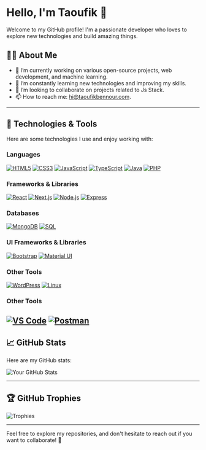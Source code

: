 # Hello, I'm Taoufik 👋

Welcome to my GitHub profile! I'm a passionate developer who loves to explore new technologies and build amazing things.

## 👨‍💻 About Me

- 🔭 I’m currently working on various open-source projects, web development, and machine learning.
- 🌱 I’m constantly learning new technologies and improving my skills.
- 👯 I’m looking to collaborate on projects related to Js Stack.
- 📫 How to reach me: hi@taoufikbennour.com.

---

## 🚀 Technologies & Tools

Here are some technologies I use and enjoy working with:

### Languages
[![HTML5](https://img.shields.io/badge/HTML5-E34F26?style=flat-square&logo=html5&logoColor=white)](https://developer.mozilla.org/en-US/docs/Web/HTML)
[![CSS3](https://img.shields.io/badge/CSS3-1572B6?style=flat-square&logo=css3&logoColor=white)](https://developer.mozilla.org/en-US/docs/Web/CSS)
[![JavaScript](https://img.shields.io/badge/JavaScript-ES6+-yellow?style=flat-square&logo=javascript&logoColor=black)](https://www.javascript.com/)
[![TypeScript](https://img.shields.io/badge/TypeScript-3178C6?style=flat-square&logo=typescript&logoColor=white)](https://www.typescriptlang.org/)
[![Java](https://img.shields.io/badge/Java-007396?style=flat-square&logo=java&logoColor=white)](https://www.java.com/)
[![PHP](https://img.shields.io/badge/PHP-777BB4?style=flat-square&logo=php&logoColor=white)](https://www.php.net/)

### Frameworks & Libraries
[![React](https://img.shields.io/badge/React-61DAFB?style=flat-square&logo=react&logoColor=black)](https://reactjs.org/)
[![Next.js](https://img.shields.io/badge/Next.js-000000?style=flat-square&logo=next.js&logoColor=white)](https://nextjs.org/)
[![Node.js](https://img.shields.io/badge/Node.js-339933?style=flat-square&logo=node.js&logoColor=white)](https://nodejs.org/)
[![Express](https://img.shields.io/badge/Express-000000?style=flat-square&logo=express&logoColor=white)](https://expressjs.com/)

### Databases
[![MongoDB](https://img.shields.io/badge/MongoDB-47A248?style=flat-square&logo=mongodb&logoColor=white)](https://www.mongodb.com/)
[![SQL](https://img.shields.io/badge/SQL-003B57?style=flat-square&logo=mysql&logoColor=white)](https://www.mysql.com/)

### UI Frameworks & Libraries
[![Bootstrap](https://img.shields.io/badge/Bootstrap-563D7C?style=flat-square&logo=bootstrap&logoColor=white)](https://getbootstrap.com/)
[![Material UI](https://img.shields.io/badge/Material_UI-00796B?style=flat-square&logo=material-ui&logoColor=white)](https://mui.com/)

### Other Tools
[![WordPress](https://img.shields.io/badge/WordPress-21759B?style=flat-square&logo=wordpress&logoColor=white)](https://wordpress.org/)
[![Linux](https://img.shields.io/badge/Linux-FCC624?style=flat-square&logo=linux&logoColor=black)](https://www.kernel.org/)


### Other Tools
[![VS Code](https://img.shields.io/badge/VS_Code-0078D4?style=flat-square&logo=visualstudiocode&logoColor=white)](https://code.visualstudio.com/)
[![Postman](https://img.shields.io/badge/Postman-FF6C37?style=flat-square&logo=postman&logoColor=white)](https://www.postman.com/)
---

## 📈 GitHub Stats

Here are my GitHub stats:

![Your GitHub Stats](https://github-readme-stats.vercel.app/api?username=Taoufik-BENNOUR&show_icons=true&hide_title=true&count_private=true&hide=prs&theme=radical](https://github-readme-stats-eight-theta.vercel.app/api?username=taoufik-bennour&show_icons=true&theme=algolia&include_all_commits=true&count_private=true)](https://github-readme-stats-eight-theta.vercel.app/api?username=taoufik-bennour&show_icons=true&theme=algolia&include_all_commits=true&count_private=true))

---

## 🏆 GitHub Trophies

![Trophies](https://github-profile-trophy.vercel.app/?username=Taoufik-BENNOUR&theme=radical&margin-w=15&margin-h=15)

---

Feel free to explore my repositories, and don't hesitate to reach out if you want to collaborate! 🚀
